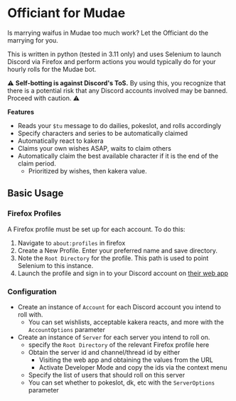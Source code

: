 # Officiant for Mudae

Is marrying waifus in Mudae too much work? Let the Officiant do the marrying for you.

This is written in python (tested in 3.11 only) and uses Selenium to launch Discord via Firefox and perform actions you would typically do for your hourly rolls for the Mudae bot.

:warning: **Self-botting is against Discord's ToS.** By using this, you recognize that there is a potential risk that any Discord accounts involved may be banned. Proceed with caution. :warning:

**Features**

- Reads your `$tu` message to do dailies, pokeslot, and rolls accordingly
- Specify characters and series to be automatically claimed
- Automatically react to kakera
- Claims your own wishes ASAP, waits to claim others
- Automatically claim the best available character if it is the end of the claim period.
    - Prioritized by wishes, then kakera value.

## Basic Usage
### Firefox Profiles
A Firefox profile must be set up for each account. To do this:
1. Navigate to `about:profiles` in firefox
1. Create a New Profile. Enter your preferred name and save directory.
1. Note the `Root Directory` for the profile. This path is used to point Selenium to this instance.
1. Launch the profile and sign in to your Discord account on [their web app](https://discord.com/app)

### Configuration
- Create an instance of `Account` for each Discord account you intend to roll with.
    - You can set wishlists, acceptable kakera reacts, and more with the `AccountOptions` parameter
- Create an instance of `Server` for each server you intend to roll on.
    - specify the `Root Directory` of the relevant Firefox profile here
    - Obtain the server id and channel/thread id by either
        - Visiting the web app and obtaining the values from the URL
        - Activate Developer Mode and copy the ids via the context menu
    - Specify the list of users that should roll on this server
    - You can set whether to pokeslot, dk, etc with the `ServerOptions` parameter

